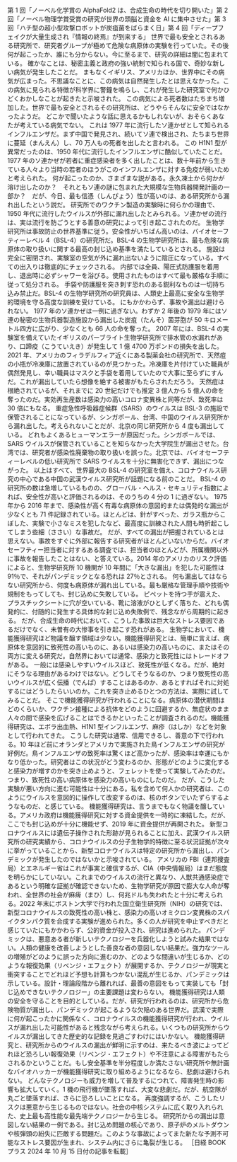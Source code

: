 ###

第 1 回「ノーベル化学賞の AlphaFold2 は、合成生命の時代を切り開いた」第 2 回「ノーベル物理学賞受賞の研究が世界の頭脳と資金を AI に集中させた」第 3 回「ハチ型の超小型攻撃ロボットが炭疽菌をばらまく日」第 4 回「ディープフェイクが大量生成され『情報の終焉』が到来する」
世界で最も安全とされるある研究所で、研究者グループが極めて危険な病原体の実験を行っていた。その後何が起こったか、誰にも分からない。今に至るまで、研究の詳細は闇に包まれている。
確かなことは、秘密主義と政府の強い統制で知られる国で、奇妙な新しい病気が発生したことだ。
まもなくイギリス、アメリカほか、世界中にその病気が広まった。不思議なことに、この病気は自然発生したとは思えなかった。この病気に見られる特徴が科学界に警鐘を鳴らし、これが発生した研究室で何かひどくおかしなことが起きたと示唆された。
この病気による死者数はたちまち増加した。世界で最も安全とされるその研究所は、どうやらそんなに安全ではなかったようだ。
どこかで聞いたような話に思えるかもしれないが、おそらくあなたが考えている病気でない。
これは 1977 年に流行したソ連かぜとして知られるインフルエンザだ。まず中国で発見され、続いてソ連で検出され、たちまち世界に蔓延（まんえん）し、70 万人もの死者を出したと言われる。
この H1N1 型が異常だったのは、1950 年代に流行したインフルエンザに酷似していたことだ。1977 年のソ連かぜが若者に重症感染者を多く出したことは、数十年前から生きている人々より当時の若者のほうがこのインフルエンザに対する免疫が弱いためと考えられた。
何が起こったのか、さまざまな説がある。永久凍土から何かが溶け出したのか？　それともソ連の謎に包まれた大規模な生物兵器開発計画の一部か？　だが、今日、最も信憑（しんぴょう）性が高いのは、ある研究所から漏れ出したという説だ。
研究所でのワクチン製造の実験時に何らかの理由で、1950 年代に流行したウイルスが外部に漏れ出したとみられる。ソ連かぜの流行は、実は流行を防ごうとする善意の研究によって引き起こされたのだ。
生物学研究所は事故防止の世界基準に従う。安全性がいちばん高いのは、バイオセーフティーレベル 4（BSL-4）の研究所だ。BSL-4 の生物学研究所は、最も危険な病原体の取り扱いに関する最高の封じ込め基準を満たしているとされる。
施設は完全に密閉され、実験室の空気が外に漏れ出ないように陰圧になっている。すべての出入りは徹底的にチェックされる。
内部では全員、陽圧式防護服を着用し、退出時に必ずシャワーを浴びる。使用されたものはすべて最も厳格な手順に従って処分される。
手袋や防護服を突き刺す恐れのある鋭利なものは一切持ち込み禁止だ。BSL-4 の生物学研究所の研究員は、人類史上最高に安全な生物学的環境を守る高度な訓練を受けている。
にもかかわらず、事故や漏出は避けられない。
1977 年のソ連かぜは一例に過ぎない。わずか 2 年後の 1979 年にはソ連の秘密の生物兵器製造施設から漏出した炭疽（たんそ）菌芽胞が 50 キロメートル四方に広がり、少なくとも 66 人の命を奪った。
2007 年には、BSL-4 の実験室を備えていたイギリスのパーブライト生物学研究所で排水管の水漏れがあり、口蹄疫（こうていえき）が発生して 1 億 4700 万ポンドの損失を出した。
2021 年、アメリカのフィラデルフィア近くにある製薬会社の研究所で、天然痘の小瓶が冷凍庫に放置されているのが見つかった。冷凍庫を片付けていた職員が偶然発見し、幸い職員はマスクと手袋を着用していたので大事に至らずにすんだ。これが漏出していたら想像を絶する被害がもたらされただろう。
天然痘は根絶されているが、それまでに 20 世紀だけでも推定 3 億人から 5 億人の命を奪ったのだ。実効再生産数は感染力の高いコロナ変異株と同等だが、致死率は 30 倍にもなる。
重症急性呼吸器症候群（SARS）のウイルスは BSL-3 の施設で保管されることになっているが、シンガポール、台湾、中国のウイルス研究所から漏れ出した。考えられないことだが、北京の同じ研究所から 4 度も漏出している。
どれもよくあるヒューマンエラーが原因だった。シンガポールでは、SARS ウイルスが保管されていることを知らなかった大学院生が漏出させた。台湾では、研究者が感染性廃棄物の取り扱いを誤った。北京では、バイオセーフティーレベルの低い研究所で SARS ウイルスを十分に無害化できず、漏出につながった。
以上はすべて、世界最大の BSL-4 の研究室を備え、コロナウイルス研究の中心である中国の武漢ウイルス研究所が話題になる前のことだ。
BSL-4 の研究所の数は急増しているものの、グローバル・ヘルス・セキュリティ指数によれば、安全性が高いと評価されるのは、そのうちの 4 分の 1 に過ぎない。
1975 年から 2016 年まで、感染性が高く有毒な病原体の意図的または偶発的な漏出が少なくとも 71 件記録されている。ほとんどは、針がすべった、ガラス瓶からこぼした、実験で小さなミスを犯したなど、最高度に訓練された人間も時折起こしてしまう些細（ささい）な事故だ。
だが、すべての漏出が把握されているとは思えない。事故をすぐに外部に報告する研究者がほとんどいないからだ。バイオセーフティー担当者に対するある調査では、担当者のほとんどが、所属機関以外に事故を報告したことはない、と答えている。2014 年のアメリカのリスク評価によると、生物学研究所 10 機関が 10 年間に「大きな漏出」を犯した可能性は 91％で、それがパンデミックとなる恐れは 27％とされる。
何も漏出してはならない研究所から、何度も病原体が漏れ出している。最も厳格な管理手順や技術や規制をもってしても、封じ込めに失敗している。
ピペットを持つ手が震えた、プラスチックシートに穴が空いている、靴に溶液がひとしずく落ちた、どれも偶発的に、付随的に発生する具体的な封じ込め失敗例で、残念ながら周期的に起きる。
だが、合成生命の時代において、こうした事故は巨大なストレス要因であるだけでなく、未曽有の大惨事を引き起こす恐れがある。
生物学において、機能獲得研究ほど物議を醸す領域は少ない。機能獲得研究とは、簡単に言えば、病原体を意図的に致死性の高いものに、あるいは感染力の高いものに、またはその両方に変える研究だ。自然界においては通常、感染力と致死性にはトレードオフがある。
一般には感染しやすいウイルスほど、致死性が低くなる。だが、絶対にそうなる理由があるわけではない。どうしてそうなるのか、つまり致死性の高いウイルスが広く伝播（でんぱ）することはあるのか、あるとすればそれに対処するにはどうしたらいいのか。これを突き止めるひとつの方法は、実際に試してみることだ。
そこで機能獲得研究が行われることになる。病原体の潜伏期間はどのくらいか、ワクチン接種による抗体をどのように回避するか、無症状のまま人々の間で感染を広げることはできるかといったことが調査されるのだ。機能獲得研究は、エボラ出血熱、H1N1 型インフルエンザ、麻疹（はしか）などを対象として行われてきた。
こうした研究は通常、信用できるし、善意の下で行われる。10 年ほど前にオランダとアメリカで実施された鳥インフルエンザの研究が好例だ。鳥インフルエンザの致死率は驚くほど高かったが、感染率は幸運にもかなり低かった。研究者はこの状況がどう変わるのか、形態がどのように変化すると感染力が増すのかを突き止めようと、フェレットを使って実験してみたのだ。つまり、致死性の高い病原体を感染力の高いものにしたのだ。
だが、こうした実験が悪い方向に進む可能性は十分にある。私を含めて何人かの研究者は、このようにウイルスを意図的に操作して改変するのは、核のボタンでいたずらするようなものだ、と感じている。
機能獲得研究は、言うまでもなく物議を醸している。アメリカ政府は機能獲得研究に対する資金提供を一時的に凍結した。だが、ここでも封じ込めが十分に機能せず、2019 年に資金提供が再開された。
新型コロナウイルスには遺伝子操作された形跡が見られることに加え、武漢ウイルス研究所の研究実績から、コロナウイルスの分子生物学的特徴に至る状況証拠が次々に挙がっていることから、新型コロナウイルスは特定の研究所から漏出し、パンデミックが発生したのではないかと示唆されている。
アメリカの FBI（連邦捜査局）とエネルギー省はこれが事実と確信するが、CIA（中央情報局）はまだ態度を明らかにしていない。これまでのウイルスの流行と異なり、人獣共通感染症であるという明確な証拠が確認できないため、生物学研究が原因で膨大な人命が奪われ、全世界の社会が麻痺（まひ）し、何兆ドルも失われたと十分に考えられる。2022 年末にボストン大学で行われた国立衛生研究所（NIH）の研究では、新型コロナウイルスの致死性の高い株と、感染力の高いオミクロン変異株のスパイクタンパク質を合成する実験が進められた。多くの人が研究を中止すべきだと感じていたにもかかわらず、公的資金が投入され、研究は進められた。
パンデミックは、悪意ある者が新しいテクノロジーを兵器化しようと試みた結果ではない。人類の健康を改善しようとした善良な者の意図しない結果だ。強力なツールの増殖がどのように誤った方向に進むのか、どのような間違いが生じるか、どのような報復効果（リベンジ・エフェクト）が展開するか、テクノロジーが現実と衝突することでどれほど予想も計算もつかない混乱が生じるか、パンデミックは示している。設計・理論段階から離れれば、最善の意図をもって実装しても「封じ込めできないテクノロジー」の主要課題は変わらない。
機能獲得研究は人類の安全を守ることを目的としている。だが、研究が行われるのは、研究所から危険物質が漏出し、パンデミックが起こるような欠陥のある世界だ。武漢で実際に何が起こったかに関係なく、コロナウイルスの機能獲得研究が行われ、ウイルスが漏れ出した可能性があると残念ながら考えられる。いくつもの研究所からウイルスが漏出してきた歴史的な記録を見過ごすわけにはいかない。
機能獲得研究と、研究所からのウイルスの漏出が鮮明に示すのは、来たるべき波によってどれほど恐ろしい報復効果（リベンジ・エフェクト）や不注意による障害がもたらされるかということだ。もし安全基準を半分程度しか満たさない研究所や無計画なバイオハッカーが機能獲得研究に取り組めるようになるなら、悲劇は避けられない。
どんなテクノロジーも威力を増して普及するにつれて、障害発生時の影響も拡大していく。1 機の飛行機が墜落すれば、大変な悲劇だ。だが、航空隊が丸ごと墜落すれば、さらに恐ろしいことになる。
再度強調するが、こうしたリスクは悪意から生じるものではない。社会の中核システムに広く取り入れられた、史上最も高性能な最先端テクノロジーから生じる。
研究所からの漏出は意図しない結果の一例である。封じ込め問題の核心であり、原子炉のメルトダウンや核弾頭の紛失に匹敵する問題だ。このような事故によってまた新たな予測不可能なストレス要因が生まれ、システム内にさらに亀裂が生じる。
［日経 BOOK プラス 2024 年 10 月 15 日付の記事を転載］
